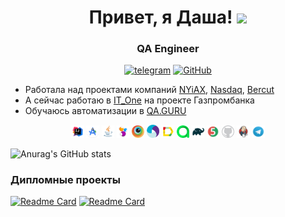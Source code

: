 <h1 align="center">Привет, я Даша!
  <img src="https://github.com/blackcater/blackcater/raw/main/images/Hi.gif" height="32"/></h1>
</h1>

<h3 align="center">QA Engineer</h3>

<p align="center">
    <a href="https://t.me/petrova_di" target="_blank"><img alt="telegram" src="https://img.shields.io/badge/@petrova_di-26A5E4.svg?style=flat&logo=telegram&logoColor=white" height="20"></a>
    <a href="https://github.com/da-shutka" target="_blank"><img alt="GitHub" src="https://img.shields.io/badge/-GitHub-181717?style=flat-square&logo=GitHub&logoColor=white" height="20"></a>
</p>

- Работала над проектами компаний [NYiAX](https://www.nyiax.com/), [Nasdaq](https://www.nasdaq.com/), [Bercut](https://bercut.com/)
- А сейчас работаю в [IT_One](https://www.it-one.ru/) на проекте Газпромбанка
- Обучаюсь автоматизации в [QA.GURU](https://qa.guru/)



<p align="center">
<a href="https://www.jetbrains.com/idea/"><img width="4%" title="IntelliJ IDEA" src="media/icons/Intelij_IDEA.svg"/></a>
<a href="https://developer.android.com/studio"><img width="4%" title="Android Studio" src="media/icons/Android_Studio.svg"/></a>
<a href="https://www.java.com/"><img width="4%" title="Java" src="media/icons/Java.svg"/></a>
<a href="https://selenide.org/"><img width="4%" title="Selenide" src="media/icons/Selenide.svg"/></a>
<a href="https://www.browserstack.com/"><img width="4%" title="BrowserStack" src="media/icons/browserstack.svg"/></a>
<a href="https://appium.io/docs/en/latest/"><img width="4%" title="Appium" src="media/icons/Appium.svg"/></a>
<a href="https://github.com/allure-framework/allure2"><img width="4%" title="Allure Report" src="media/icons/Allure_Report.svg"/></a>
<a href="https://qameta.io/"><img width="4%" title="Allure TestOps" src="media/icons/Allure_TestOps.svg"/></a>
<a href="https://gradle.org/"><img width="4%" title="Gradle" src="media/icons/Gradle.svg"/></a>
<a href="https://junit.org/junit5/"><img width="4%" title="JUnit5" src="media/icons/JUnit5.svg"/></a>
<a href="https://github.com/"><img width="4%" title="GitHub" src="media/icons/Github.webp"/></a>
<a href="https://www.jenkins.io/"><img width="4%" title="Jenkins" src="media/icons/Jenkins.svg"/></a>
<a href="https://telegram.org/"><img width="4%" title="Telegram" src="media/icons/Telegram.svg"/></a>
</p>


![Anurag's GitHub stats](https://github-readme-stats.vercel.app/api?username=da-shutka&show_icons=true&bg_color=00000000)

### Дипломные проекты

[![Readme Card](https://github-readme-stats.vercel.app/api/pin/?username=da-shutka&repo=rigla&theme=blueberry)](https://github.com/da-shutka/rigla)
[![Readme Card](https://github-readme-stats.vercel.app/api/pin/?username=da-shutka&repo=rigla_mobile&theme=blueberry)](https://github.com/da-shutka/rigla_mobile)

<!--
**da-shutka/da-shutka** is a ✨ _special_ ✨ repository because its `README.md` (this file) appears on your GitHub profile.

Here are some ideas to get you started:

- 🔭 I’m currently working on ...
- 🌱 I’m currently learning ...
- 👯 I’m looking to collaborate on ...
- 🤔 I’m looking for help with ...
- 💬 Ask me about ...
- 📫 How to reach me: ...
- 😄 Pronouns: ...
- ⚡ Fun fact: ...
-->

